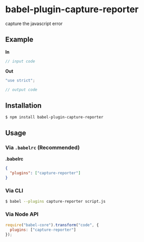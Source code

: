 # babel-plugin-capture-reporter

capture the javascript error

## Example

**In**

```js
// input code
```

**Out**

```js
"use strict";

// output code
```

## Installation

```sh
$ npm install babel-plugin-capture-reporter
```

## Usage

### Via `.babelrc` (Recommended)

**.babelrc**

```json
{
  "plugins": ["capture-reporter"]
}
```

### Via CLI

```sh
$ babel --plugins capture-reporter script.js
```

### Via Node API

```javascript
require("babel-core").transform("code", {
  plugins: ["capture-reporter"]
});
```
